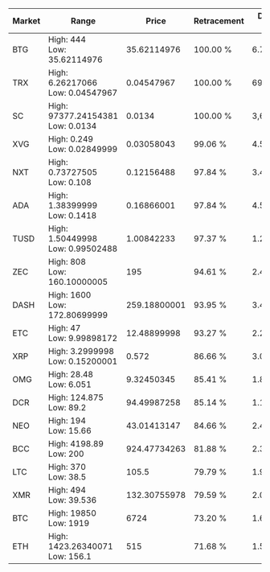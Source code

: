 | Market | Range | Price| Retracement | Doubles to 50% |
| --- | --- | --- | --- | --- |
| BTG | High: 444<br />Low: 35.62114976 | 35.62114976 | 100.00 % | 6.73 |
| TRX | High: 6.26217066<br />Low: 0.04547967 | 0.04547967 | 100.00 % | 69.35 |
| SC | High: 97377.24154381<br />Low: 0.0134 | 0.0134 | 100.00 % | 3,633,479.66 |
| XVG | High: 0.249<br />Low: 0.02849999 | 0.03058043 | 99.06 % | 4.54 |
| NXT | High: 0.73727505<br />Low: 0.108 | 0.12156488 | 97.84 % | 3.48 |
| ADA | High: 1.38399999<br />Low: 0.1418 | 0.16866001 | 97.84 % | 4.52 |
| TUSD | High: 1.50449998<br />Low: 0.99502488 | 1.00842233 | 97.37 % | 1.24 |
| ZEC | High: 808<br />Low: 160.10000005 | 195 | 94.61 % | 2.48 |
| DASH | High: 1600<br />Low: 172.80699999 | 259.18800001 | 93.95 % | 3.42 |
| ETC | High: 47<br />Low: 9.99898172 | 12.48899998 | 93.27 % | 2.28 |
| XRP | High: 3.2999998<br />Low: 0.15200001 | 0.572 | 86.66 % | 3.02 |
| OMG | High: 28.48<br />Low: 6.051 | 9.32450345 | 85.41 % | 1.85 |
| DCR | High: 124.875<br />Low: 89.2 | 94.49987258 | 85.14 % | 1.13 |
| NEO | High: 194<br />Low: 15.66 | 43.01413147 | 84.66 % | 2.44 |
| BCC | High: 4198.89<br />Low: 200 | 924.47734263 | 81.88 % | 2.38 |
| LTC | High: 370<br />Low: 38.5 | 105.5 | 79.79 % | 1.94 |
| XMR | High: 494<br />Low: 39.536 | 132.30755978 | 79.59 % | 2.02 |
| BTC | High: 19850<br />Low: 1919 | 6724 | 73.20 % | 1.62 |
| ETH | High: 1423.26340071<br />Low: 156.1 | 515 | 71.68 % | 1.53 |
